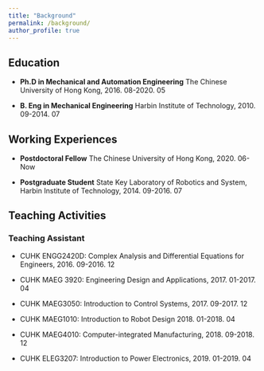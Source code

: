 ```yaml
---
title: "Background"
permalink: /background/
author_profile: true
---
```

## Education

* <b>Ph.D in Mechanical and Automation Engineering</b>
  The Chinese University of Hong Kong, 2016. 08-2020. 05
  
* <b>B. Eng in Mechanical Engineering</b>
  Harbin Institute of Technology, 2010. 09-2014. 07

## Working Experiences

* <b>Postdoctoral Fellow</b>
  The Chinese University of Hong Kong, 2020. 06-Now
  
* <b>Postgraduate Student</b>
  State Key Laboratory of Robotics and System, Harbin Institute of Technology, 2014. 09-2016. 07
  
## Teaching Activities

### Teaching Assistant

* CUHK ENGG2420D: Complex Analysis and Differential Equations for Engineers, 2016. 09-2016. 12

* CUHK MAEG 3920: Engineering Design and Applications, 2017. 01-2017. 04

* CUHK MAEG3050: Introduction to Control Systems, 2017. 09-2017. 12

* CUHK MAEG1010: Introduction to Robot Design 2018. 01-2018. 04

* CUHK MAEG4010: Computer-integrated Manufacturing, 2018. 09-2018. 12

* CUHK ELEG3207: Introduction to Power Electronics, 2019. 01-2019. 04
